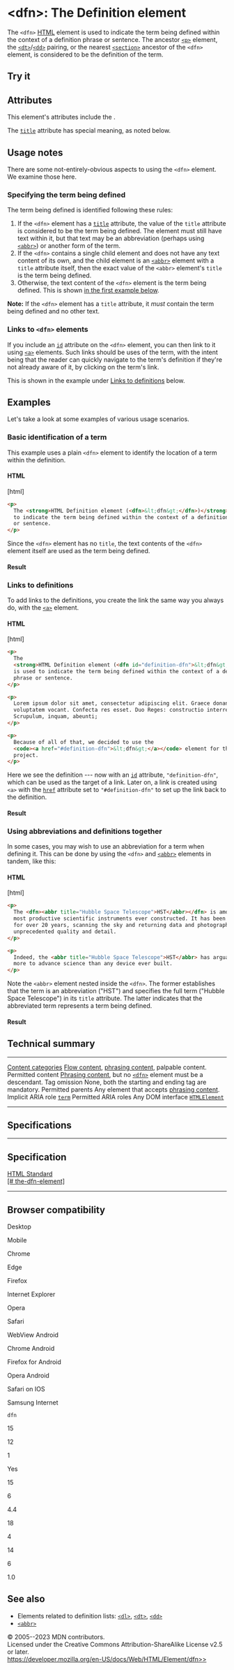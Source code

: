 \<dfn\>: The Definition element
===============================

The `<dfn>` [HTML](../index) element is used to indicate the term being
defined within the context of a definition phrase or sentence. The
ancestor [`<p>`](p) element, the [`<dt>`](dt)/[`<dd>`](dd) pairing, or
the nearest [`<section>`](section) ancestor of the `<dfn>` element, is
considered to be the definition of the term.

Try it
------

Attributes
----------

This element\'s attributes include the [](_Resources/Markup%20And%20Styling/html/global_attributes/index.md).

The [`title`](_Resources/Markup%20And%20Styling/html/global_attributes/index.md#title) attribute has special meaning,
as noted below.

Usage notes
-----------

There are some not-entirely-obvious aspects to using the `<dfn>`
element. We examine those here.

### Specifying the term being defined

The term being defined is identified following these rules:

1. If the `<dfn>` element has a [`title`](_Resources/Markup%20And%20Styling/html/global_attributes/index.md#title)
    attribute, the value of the `title` attribute is considered to be
    the term being defined. The element must still have text within it,
    but that text may be an abbreviation (perhaps using
    [`<abbr>`](abbr)) or another form of the term.
2. If the `<dfn>` contains a single child element and does not have any
    text content of its own, and the child element is an
    [`<abbr>`](abbr) element with a `title` attribute itself, then the
    exact value of the `<abbr>` element\'s `title` is the term being
    defined.
3. Otherwise, the text content of the `<dfn>` element is the term being
    defined. This is shown [in the first example
    below](#basic_identification_of_a_term).

**Note:** If the `<dfn>` element has a `title` attribute, it *must*
contain the term being defined and no other text.

### Links to `<dfn>` elements

If you include an [`id`](_Resources/Markup%20And%20Styling/html/global_attributes/index.md#id) attribute on the
`<dfn>` element, you can then link to it using [`<a>`](a) elements. Such
links should be uses of the term, with the intent being that the reader
can quickly navigate to the term\'s definition if they\'re not already
aware of it, by clicking on the term\'s link.

This is shown in the example under [Links to
definitions](#links_to_definitions) below.

Examples
--------

Let\'s take a look at some examples of various usage scenarios.

### Basic identification of a term

This example uses a plain `<dfn>` element to identify the location of a
term within the definition.

#### HTML

[html]

```html
<p>
  The <strong>HTML Definition element (<dfn>&lt;dfn&gt;</dfn>)</strong> is used
  to indicate the term being defined within the context of a definition phrase
  or sentence.
</p>
```

Since the `<dfn>` element has no `title`, the text contents of the
`<dfn>` element itself are used as the term being defined.

#### Result

### Links to definitions

To add links to the definitions, you create the link the same way you
always do, with the [`<a>`](a) element.

#### HTML

[html]

```html
<p>
  The
  <strong>HTML Definition element (<dfn id="definition-dfn">&lt;dfn&gt;</dfn>)</strong>
  is used to indicate the term being defined within the context of a definition
  phrase or sentence.
</p>

<p>
  Lorem ipsum dolor sit amet, consectetur adipiscing elit. Graece donan, Latine
  voluptatem vocant. Confecta res esset. Duo Reges: constructio interrete.
  Scrupulum, inquam, abeunti;
</p>

<p>
  Because of all of that, we decided to use the
  <code><a href="#definition-dfn">&lt;dfn&gt;</a></code> element for this
  project.
</p>
```

Here we see the definition --- now with an
[`id`](_Resources/Markup%20And%20Styling/html/global_attributes/index.md#id) attribute, `"definition-dfn"`, which can
be used as the target of a link. Later on, a link is created using `<a>`
with the [`href`](a#href) attribute set to `"#definition-dfn"` to set up
the link back to the definition.

#### Result

### Using abbreviations and definitions together

In some cases, you may wish to use an abbreviation for a term when
defining it. This can be done by using the `<dfn>` and [`<abbr>`](abbr)
elements in tandem, like this:

#### HTML

[html]

```html
<p>
  The <dfn><abbr title="Hubble Space Telescope">HST</abbr></dfn> is among the
  most productive scientific instruments ever constructed. It has been in orbit
  for over 20 years, scanning the sky and returning data and photographs of
  unprecedented quality and detail.
</p>

<p>
  Indeed, the <abbr title="Hubble Space Telescope">HST</abbr> has arguably done
  more to advance science than any device ever built.
</p>
```

Note the `<abbr>` element nested inside the `<dfn>`. The former
establishes that the term is an abbreviation (\"HST\") and specifies the
full term (\"Hubble Space Telescope\") in its `title` attribute. The
latter indicates that the abbreviated term represents a term being
defined.

#### Result

Technical summary
-----------------

  --------------------------------------------- -----------------------------------------------------------------------------------------------------------------------------------
  [Content categories](../content_categories)   [Flow content](../content_categories#flow_content), [phrasing content](../content_categories#phrasing_content), palpable content.
  Permitted content                             [Phrasing content](../content_categories#phrasing_content), but no [`<dfn>`](dfn) element must be a descendant.
  Tag omission                                  None, both the starting and ending tag are mandatory.
  Permitted parents                             Any element that accepts [phrasing content](../content_categories#phrasing_content).
  Implicit ARIA role                            [`term`](https://developer.mozilla.org/en-US/docs/Web/Accessibility/ARIA/Roles/term_role)
  Permitted ARIA roles                          Any
  DOM interface                                 [`HTMLElement`](https://developer.mozilla.org/en-US/docs/Web/API/HTMLElement)
  --------------------------------------------- -----------------------------------------------------------------------------------------------------------------------------------

Specifications
--------------

  -------------------------------------------------------------------------------------------------------------

Specification
  -------------------------------------------------------------------------------------------------------------

  [HTML Standard\
  [\#
  the-dfn-element]](https://html.spec.whatwg.org/multipage/text-level-semantics.html#the-dfn-element)

  -------------------------------------------------------------------------------------------------------------

Browser compatibility
---------------------

Desktop

Mobile

Chrome

Edge

Firefox

Internet Explorer

Opera

Safari

WebView Android

Chrome Android

Firefox for Android

Opera Android

Safari on IOS

Samsung Internet

`dfn`

15

12

1

Yes

15

6

4.4

18

4

14

6

1.0

See also
--------

- Elements related to definition lists: [`<dl>`](dl), [`<dt>`](dt),
    [`<dd>`](dd)
- [`<abbr>`](abbr)

© 2005--2023 MDN contributors.\
Licensed under the Creative Commons Attribution-ShareAlike License v2.5
or later.\
https://developer.mozilla.org/en-US/docs/Web/HTML/Element/dfn>>
